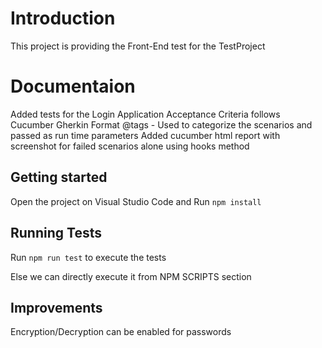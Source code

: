 # Introduction

This project is providing the Front-End test for the TestProject

# Documentaion

Added tests for the Login Application
Acceptance Criteria follows Cucumber Gherkin Format
@tags - Used to categorize the scenarios and passed as run time parameters
Added cucumber html report with screenshot for failed scenarios alone using hooks method

## Getting started

Open the project on Visual Studio Code and Run `npm install`

## Running Tests

Run `npm run test` to execute the tests

Else we can directly execute it from NPM SCRIPTS section

## Improvements

Encryption/Decryption can be enabled for passwords
